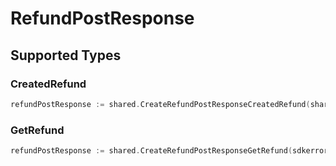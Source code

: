 # RefundPostResponse


## Supported Types

### CreatedRefund

```go
refundPostResponse := shared.CreateRefundPostResponseCreatedRefund(shared.CreatedRefund{/* values here */})
```

### GetRefund

```go
refundPostResponse := shared.CreateRefundPostResponseGetRefund(sdkerrors.GetRefund{/* values here */})
```

